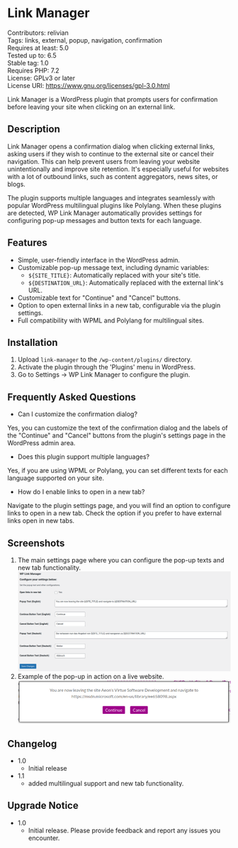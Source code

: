 # Link Manager
Contributors: relivian  
Tags: links, external, popup, navigation, confirmation  
Requires at least: 5.0  
Tested up to: 6.5  
Stable tag: 1.0  
Requires PHP: 7.2  
License: GPLv3 or later  
License URI: https://www.gnu.org/licenses/gpl-3.0.html  

Link Manager is a WordPress plugin that prompts users for confirmation before leaving your site when clicking on an external link.

## Description

Link Manager opens a confirmation dialog when clicking external links, asking users if they wish to continue to the external site or cancel their navigation. This can help prevent users from leaving your website unintentionally and improve site retention. It's especially useful for websites with a lot of outbound links, such as content aggregators, news sites, or blogs.

The plugin supports multiple languages and integrates seamlessly with popular WordPress multilingual plugins like Polylang. When these plugins are detected, WP Link Manager automatically provides settings for configuring pop-up messages and button texts for each language.

## Features

- Simple, user-friendly interface in the WordPress admin.
- Customizable pop-up message text, including dynamic variables:
  - `${SITE_TITLE}`: Automatically replaced with your site's title.
  - `${DESTINATION_URL}`: Automatically replaced with the external link's URL.
- Customizable text for "Continue" and "Cancel" buttons.
- Option to open external links in a new tab, configurable via the plugin settings.
- Full compatibility with WPML and Polylang for multilingual sites.

## Installation

1. Upload `link-manager` to the `/wp-content/plugins/` directory.
2. Activate the plugin through the 'Plugins' menu in WordPress.
3. Go to Settings -> WP Link Manager to configure the plugin.

## Frequently Asked Questions

- Can I customize the confirmation dialog?

Yes, you can customize the text of the confirmation dialog and the labels of the "Continue" and "Cancel" buttons from the plugin's settings page in the WordPress admin area.

- Does this plugin support multiple languages?

Yes, if you are using WPML or Polylang, you can set different texts for each language supported on your site.

- How do I enable links to open in a new tab?

Navigate to the plugin settings page, and you will find an option to configure links to open in a new tab. Check the option if you prefer to have external links open in new tabs.

## Screenshots

1. The main settings page where you can configure the pop-up texts and new tab functionality.
![Screenshot_1](wordpress/wp-content/plugins/av-linkman/assets/Screenshot-1.png)
2. Example of the pop-up in action on a live website.
![Screenshot_2](wordpress/wp-content/plugins/av-linkman/assets/Screenshot-2.png)

## Changelog

- 1.0
  * Initial release
- 1.1
  * added multilingual support and new tab functionality.

## Upgrade Notice

- 1.0
  * Initial release. Please provide feedback and report any issues you encounter.


